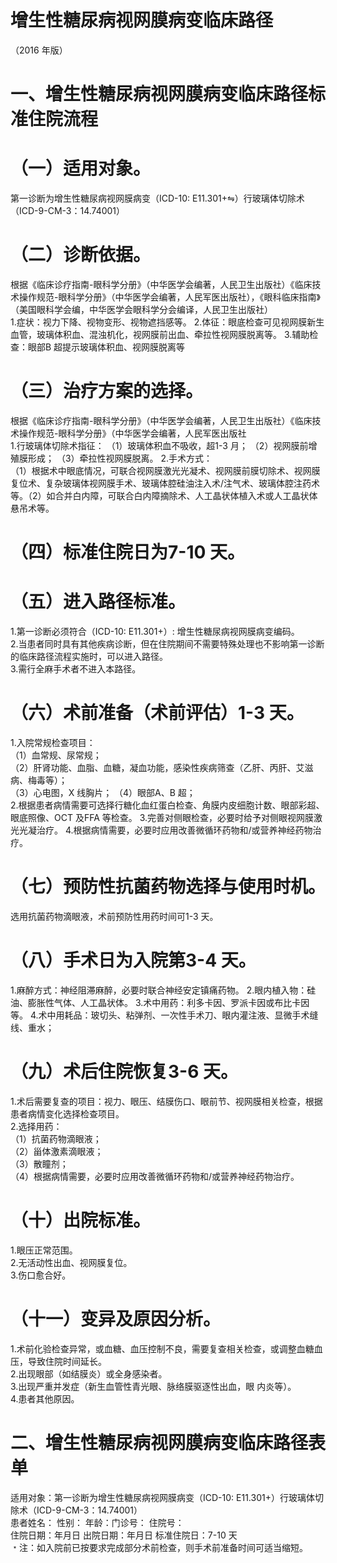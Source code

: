 # 增生性糖尿病视网膜病变临床路径  
（2016 年版）  
# 一、增生性糖尿病视网膜病变临床路径标准住院流程  
# （一）适用对象。  
第一诊断为增生性糖尿病视网膜病变（ICD-10: E11.$301+\leftrightharpoons$）行玻璃体切除术（ICD-9-CM-3：14.74001）  
# （二）诊断依据。  
根据《临床诊疗指南-眼科学分册》（中华医学会编著，人民卫生出版社）《临床技术操作规范-眼科学分册》（中华医学会编著，人民军医出版社），《眼科临床指南》（美国眼科学会编，中华医学会眼科学分会编译，人民卫生出版社）  
1.症状：视力下降、视物变形、视物遮挡感等。 2.体征：眼底检查可见视网膜新生血管，玻璃体积血、混浊机化，视网膜前出血、牵拉性视网膜脱离等。 3.辅助检查：眼部B 超提示玻璃体积血、视网膜脱离等  
# （三）治疗方案的选择。  
根据《临床诊疗指南-眼科学分册》（中华医学会编著，人民卫生出版社）《临床技术操作规范-眼科学分册》（中华医学会编著，人民军医出版社  
1.行玻璃体切除术指征： 
（1）玻璃体积血不吸收，超1-3 月； 
（2）视网膜前增殖膜形成； 
（3）牵拉性视网膜脱离。 
2.手术方式：  
（1）根据术中眼底情况，可联合视网膜激光光凝术、视网膜前膜切除术、视网膜复位术、复杂玻璃体视网膜手术、玻璃体腔硅油注入术/注气术、玻璃体腔注药术等。（2）如合并白内障，可联合白内障摘除术、人工晶状体植入术或人工晶状体悬吊术等。  
# （四）标准住院日为7-10 天。  
# （五）进入路径标准。  
1.第一诊断必须符合（ICD-10: E11.$301+$）: 增生性糖尿病视网膜病变编码。  
2.当患者同时具有其他疾病诊断，但在住院期间不需要特殊处理也不影响第一诊断的临床路径流程实施时，可以进入路径。  
3.需行全麻手术者不进入本路径。  
# （六）术前准备（术前评估）1-3 天。  
1.入院常规检查项目：  
（1）血常规、尿常规；  
（2）肝肾功能、血脂、血糖，凝血功能，感染性疾病筛查（乙肝、丙肝、艾滋病、梅毒等）；  
（3）心电图，X 线胸片； （4）眼部A、B 超；  
2.根据患者病情需要可选择行糖化血红蛋白检查、角膜内皮细胞计数、眼部彩超、眼底照像、OCT 及FFA 等检查。 3.完善对侧眼检查，必要时给予对侧眼视网膜激光光凝治疗。 4.根据病情需要，必要时应用改善微循环药物和/或营养神经药物治疗。  
# （七）预防性抗菌药物选择与使用时机。  
选用抗菌药物滴眼液，术前预防性用药时间可1-3 天。  
# （八）手术日为入院第3-4 天。  
1.麻醉方式：神经阻滞麻醉，必要时联合神经安定镇痛药物。 2.眼内植入物：硅油、膨胀性气体、人工晶状体。  3.术中用药：利多卡因、罗派卡因或布比卡因等。 4.术中用耗品：玻切头、粘弹剂、一次性手术刀、眼内灌注液、显微手术缝线、重水；  
# （九）术后住院恢复3-6 天。  
1.术后需要复查的项目：视力、眼压、结膜伤口、眼前节、视网膜相关检查，根据患者病情变化选择检查项目。  
2.选择用药：  
（1）抗菌药物滴眼液；  
（2）甾体激素滴眼液；  
（3）散瞳剂；  
（4）根据病情需要，必要时应用改善微循环药物和/或营养神经药物治疗。  
# （十）出院标准。  
1.眼压正常范围。  
2.无活动性出血、视网膜复位。  
3.伤口愈合好。  
# （十一）变异及原因分析。  
1.术前化验检查异常，或血糖、血压控制不良，需要复查相关检查，或调整血糖血压，导致住院时间延长。  
2.出现眼部（如结膜炎）或全身感染者。  
3.出现严重并发症（新生血管性青光眼、脉络膜驱逐性出血，眼 内炎等）。  
4.患者其他原因。  
# 二、增生性糖尿病视网膜病变临床路径表单  
适用对象：第一诊断为增生性糖尿病视网膜病变（ICD-10: E11.$301+$）行玻璃体切除术（ICD-9-CM-3：14.74001）  
患者姓名：  性别：  年龄：门诊号： 住院号：  
住院日期：年月日    出院日期：年月日     标准住院日：7-10 天  
﹡注：如入院前已按要求完成部分术前检查，则手术前准备时间可适当缩短。  
